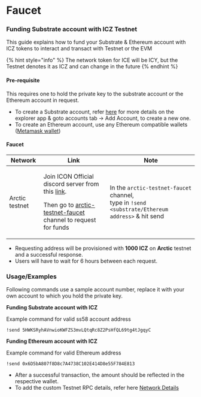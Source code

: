 # Faucet

### Funding Substrate account with ICZ Testnet

This guide explains how to fund your Substrate & Ethereum account with ICZ tokens to interact and transact with Testnet or the EVM

{% hint style="info" %}
The network token for ICE will be ICY, but the Testnet denotes it as ICZ and can change in the future
{% endhint %}

#### Pre-requisite

This requires one to hold the private key to the substrate account or the Ethereum account in request.

* To create a Substrate account, refer [here](../polkadot.js-app/using-polkadot.js-app.md) for more details on the explorer app & goto accounts tab -> Add Account, to create a new one.
* To create an Ethereum account, use any Ethereum compatible wallets ([Metamask wallet](https://metamask.io/))

#### Faucet

| Network        | Link                                                                                                                                                                                                                                                         | Note                                                                                                                                      |
| -------------- | ------------------------------------------------------------------------------------------------------------------------------------------------------------------------------------------------------------------------------------------------------------ | ----------------------------------------------------------------------------------------------------------------------------------------- |
| Arctic testnet | <p>Join ICON Official discord server from this <a href="https://discord.gg/iconcommunity">link</a>.</p><p>Then go to <a href="https://discord.com/channels/880651922682560582/970759671117922366">arctic-testnet-faucet</a> channel to request for funds</p> | <p>In the <code>arctic-testnet-faucet</code> channel,<br>type in <code>!send &#x3C;substrate/Ethereum address></code> &#x26; hit send</p> |

* Requesting address will be provisioned with **1000 ICZ** on **Arctic** testnet and a successful response.
* Users will have to wait for 6 hours between each request.

### Usage/Examples

Following commands use a sample account number, replace it with your own account to which you hold the private key.

**Funding Substrate account with ICZ**

Example command for valid ss58 account address

```
!send 5HWKSRyhAVnwioKWFZS3mvLQtqRc8Z2PsHfQL69tg4tJgqyC
```

**Funding Ethereum account with ICZ**

Example command for valid Ethereum address

```
!send 0x6D5bA807f8D8c7A4738C102E414D8e55F784E813
```

* After a successful transaction, the amount should be reflected in the respective wallet.
* To add the custom Testnet RPC details, refer here [Network Details](../ice-testnet-details/network-endpoints/)
